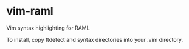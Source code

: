 # vim-raml
Vim syntax highlighting for RAML

To install, copy ftdetect and syntax directories into your .vim directory.
